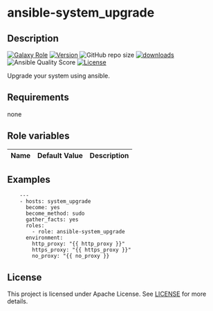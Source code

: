# ansible-system_upgrade

## Description

[![Galaxy Role](https://img.shields.io/badge/galaxy-system_upgrade-purple?style=flat)](https://galaxy.ansible.com/lotusnoir/system_upgrade)
[![Version](https://img.shields.io/github/release/lotusnoir/ansible-system_upgrade.svg)](https://github.com/lotusnoir/ansible-system_upgrade/releases/latest)
![GitHub repo size](https://img.shields.io/github/repo-size/lotusnoir/ansible-system_upgrade?color=orange&style=flat)
[![downloads](https://img.shields.io/ansible/role/d/56111)](https://galaxy.ansible.com/lotusnoir/system_upgrade)
![Ansible Quality Score](https://img.shields.io/ansible/quality/56111)
[![License](https://img.shields.io/badge/license-Apache--2.0-brightgreen?style=flat)](https://opensource.org/licenses/Apache-2.0)


Upgrade your system using ansible.

## Requirements

none

## Role variables

| Name           | Default Value | Description                        |
| -------------- | ------------- | -----------------------------------|

## Examples

        ---
        - hosts: system_upgrade
          become: yes
          become_method: sudo
          gather_facts: yes
          roles:
            - role: ansible-system_upgrade
          environment:
            http_proxy: "{{ http_proxy }}"
            https_proxy: "{{ https_proxy }}"
            no_proxy: "{{ no_proxy }}

## License

This project is licensed under Apache License. See [LICENSE](/LICENSE) for more details.

